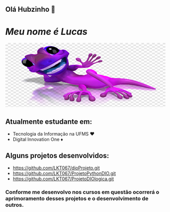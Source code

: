 ## Olá Hubzinho 👋
# ___Meu nome é Lucas___ 
<img src="image.png" width="500" height="200">

## Atualmente estudante em:
- Tecnologia da Informação na UFMS ♥️ 
- Digital Innovation One ♦️

## Alguns projetos desenvolvidos:
- https://github.com/LKT067/dioProjeto.git <br>
- https://github.com/LKT067/ProjetoPythonDIO.git <br>
- https://github.com/LKT067/ProjetoDIOlogica.git <br>
### Conforme me desenvolvo nos cursos em questão ocorrerá o aprimoramento desses projetos e o desenvolvimento de outros.

